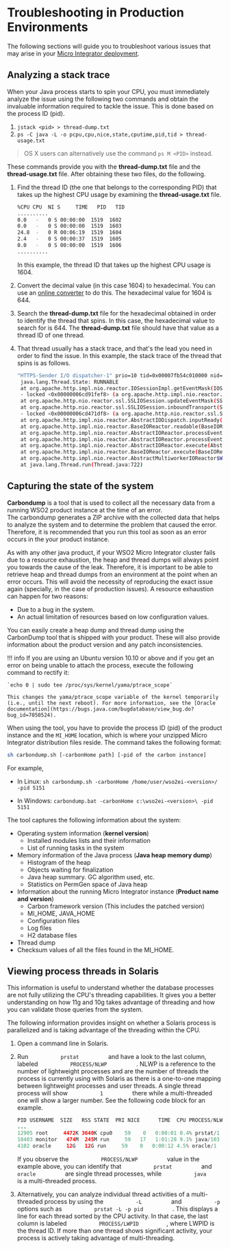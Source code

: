 # Troubleshooting in Production Environments

The following sections will guide you to troubleshoot various issues that may arise in your [Micro Integrator deployment]({{base_path}}/install-and-setup/setup/mi-setup/deployment/deploying_wso2_ei).

## Analyzing a stack trace

When your Java process starts to spin your CPU, you must immediately
analyze the issue using the following two commands and obtain the
invaluable information required to tackle the issue. This is done based
on the process ID (pid).

1.  `jstack <pid> > thread-dump.txt`
2.  `ps -C java -L -o pcpu,cpu,nice,state,cputime,pid,tid > thread-usage.txt`

> OS X users can alternatively use the command `ps M <PID>` instead.
    
These commands provide you with the **thread-dump.txt** file and the
**thread-usage.txt** file. After obtaining these two files, do the
following.

1.  Find the thread ID (the one that belongs to the corresponding PID)
    that takes up the highest CPU usage by examining the
    **thread-usage.txt** file.

    ```bash
    %CPU CPU  NI S     TIME   PID   TID
    .......... 
    0.0   -   0 S 00:00:00  1519  1602
    0.0   -   0 S 00:00:00  1519  1603
    24.8  -   0 R 00:06:19  1519  1604
    2.4   -   0 S 00:00:37  1519  1605
    0.0   -   0 S 00:00:00  1519  1606
    ..........
    ```

    In this example, the thread ID that takes up the highest CPU usage
    is 1604.

2.  Convert the decimal value (in this case 1604) to hexadecimal. You
    can use an [online
    converter](http://easycalculation.com/decimal-converter.php) to do
    this. The hexadecimal value for 1604 is 644.
3.  Search the **thread-dump.txt** file for the hexadecimal obtained in
    order to identify the thread that spins. In this case, the
    hexadecimal value to search for is 644. The **thread-dump.txt** file
    should have that value as a thread ID of one thread.
4.  That thread usually has a stack trace, and that's the lead you need in order
    to find the issue. In this example, the stack trace of the thread
    that spins is as follows.

    ```bash
    "HTTPS-Sender I/O dispatcher-1" prio=10 tid=0x00007fb54c010000 nid=0x644 runnable [0x00007fb534e20000]
     java.lang.Thread.State: RUNNABLE
     at org.apache.http.impl.nio.reactor.IOSessionImpl.getEventMask(IOSessionImpl.java:139)
     - locked <0x00000006cd91fef8> (a org.apache.http.impl.nio.reactor.IOSessionImpl)
     at org.apache.http.nio.reactor.ssl.SSLIOSession.updateEventMask(SSLIOSession.java:300)
     at org.apache.http.nio.reactor.ssl.SSLIOSession.inboundTransport(SSLIOSession.java:402)
     - locked <0x00000006cd471df8> (a org.apache.http.nio.reactor.ssl.SSLIOSession)
     at org.apache.http.impl.nio.reactor.AbstractIODispatch.inputReady(AbstractIODispatch.java:121)
     at org.apache.http.impl.nio.reactor.BaseIOReactor.readable(BaseIOReactor.java:160)
     at org.apache.http.impl.nio.reactor.AbstractIOReactor.processEvent(AbstractIOReactor.java:342)
     at org.apache.http.impl.nio.reactor.AbstractIOReactor.processEvents(AbstractIOReactor.java:320)
     at org.apache.http.impl.nio.reactor.AbstractIOReactor.execute(AbstractIOReactor.java:280)
     at org.apache.http.impl.nio.reactor.BaseIOReactor.execute(BaseIOReactor.java:106)
     at org.apache.http.impl.nio.reactor.AbstractMultiworkerIOReactor$Worker.run(AbstractMultiworkerIOReactor.java:604)
     at java.lang.Thread.run(Thread.java:722)
    ```

## Capturing the state of the system

**Carbondump** is a tool that is used to collect all the necessary data from a
running WSO2 product instance at the time of an error.
The carbondump generates a ZIP archive with the collected data that
helps to analyze the system and to determine the problem that caused the
error. Therefore, it is recommended that you run this tool as soon as an
error occurs in the your product instance.

As with any other java product, if your WSO2 Micro Integrator cluster fails due to a resource exhaustion, the heap and thread dumps will always point you towards the cause of the leak. Therefore, it is important to be able to retrieve heap and thread dumps from an environment at the point when an error occurs. This will avoid the necessity of reproducing the exact issue again (specially, in the case of production issues). A resource exhaustion can happen for two reasons:

- Due to a bug in the system.
- An actual limitation of resources based on low configuration values.

You can easily create a heap dump and thread dump using the CarbonDump tool that is shipped with your product. These will also provide information about the product version and any patch inconsistencies.

!!! info
    If you are using an Ubuntu version 10.10 or above and if you get an error on being unable to attach the process, execute the following command to rectify it: 

    `echo 0 | sudo tee /proc/sys/kernel/yama/ptrace_scope`

    This changes the yama/ptrace_scope variable of the kernel temporarily (i.e., until the next reboot). For more information, see the [Oracle documentation](https://bugs.java.com/bugdatabase/view_bug.do?bug_id=7050524).

When using the tool, you have to provide the process ID (pid) of the
product instance and the `MI_HOME` location,
which is where your unzipped Micro Integrator distribution files reside. The
command takes the following format:

```bash
sh carbondump.sh [-carbonHome path] [-pid of the carbon instance]
```

For example,

- In Linux: `sh carbondump.sh -carbonHome /home/user/wso2ei-<version>/ -pid 5151`
    
- In Windows: `carbondump.bat -carbonHome c:\wso2ei-<version>\ -pid 5151`

The tool captures the following information about the system:

-   Operating system information (**kernel version**)
    -   Installed modules lists and their information
    -   List of running tasks in the system
-   Memory information of the Java process (**Java heap memory dump**)
    -   Histogram of the heap
    -   Objects waiting for finalization
    -   Java heap summary. GC algorithm used, etc.
    -   Statistics on PermGen space of Java heap
-   Information about the running Micro Integrator instance (**Product name and
    version**)
    -   Carbon framework version (This includes the patched version)
    -   MI_HOME, JAVA_HOME
    -   Configuration files
    -   Log files
    -   H2 database files
-   Thread dump
-   Checksum values of all the files found in the MI_HOME.

## Viewing process threads in Solaris

This information is useful to understand whether the database
processes are not fully utilizing the CPU's threading capabilities. It
gives you a better understanding on how 11g and 10g takes advantage of
threading and how you can validate those queries from the system.

The following information provides insight on whether a Solaris process
is parallelized and is taking advantage of the threading within the CPU.

1.  Open a command line in Solaris.
2.  Run `           prstat          ` and have a look to the last
    column, labeled `           PROCESS/NLWP          ` . NLWP is a
    reference to the number of lightweight processes and are the number
    of threads the process is currently using with Solaris as there is a
    one-to-one mapping between lightweight processes and user threads. A
    single thread process will show `           1          ` there while
    a multi-threaded one will show a larger number. See the following
    code block for an example.  

    ``` java
    PID USERNAME  SIZE   RSS STATE  PRI NICE      TIME  CPU PROCESS/NLWP       
    ...
    12905 root     4472K 3640K cpu0    59    0   0:00:01 0.4% prstat/1
    18403 monitor   474M  245M run     59   17   1:01:28 9.1% java/103
    4102 oracle     12G   12G run     59    0   0:00:12 4.5% oracle/1
    ```

    If you observe the `           PROCESS/NLWP          ` value in the
    example above, you can identify that `           prstat          `
    and `           oracle          ` are single thread processes, while
    `           java          ` is a multi-threaded process.

3.  Alternatively, you can analyze individual thread activities of a
    multi-threaded process by using the `           -L          ` and
    `           -p          ` options such as
    `           prstat -L -p pid          ` . This displays a line for
    each thread sorted by the CPU activity. In that case, the last column is
    labeled `           PROCESS/LWPID          `, where LWPID is the
    thread ID. If more than one thread shows significant activity, your
    process is actively taking advantage of multi-threading.
